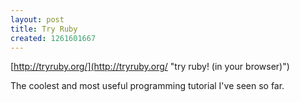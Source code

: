 ```yaml
--- 
layout: post
title: Try Ruby
created: 1261601667
---
```

[http://tryruby.org/](http://tryruby.org/ "try ruby! (in your browser)")

The coolest and most useful programming tutorial I've seen so far.
